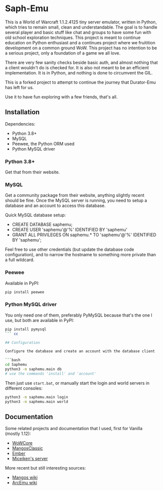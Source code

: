 # Saph-Emu

This is a World of Warcraft 1.1.2.4125 tiny server emulator, written in Python,
which tries to remain small, clean and understandable. The goal is to handle
several player and basic stuff like chat and groups to have some fun with old
school exploration techniques. This project is meant to continue education on
Python enthusiast and a continues project where we fruitition development on a
common ground WoW. This project has no intention to be a serious project, only a
foundation of a game we all love.

There are very few sanity checks beside basic auth, and almost nothing that a
client wouldn't do is checked for. It is also not meant to be an efficient
implementation. It is in Python, and nothing is done to circumvent the GIL.

This is a forked project to attempt to continue the journey that Durator-Emu has left
for us.

Use it to have fun exploring with a few friends, that's all.

## Installation

Dependencies:

- Python 3.8+
- MySQL
- Peewee, the Python ORM used
- Python MySQL driver

### Python 3.8+

Get that from their website.

### MySQL

Get a community package from their website, anything slightly recent should be
fine. Once the MySQL server is running, you need to setup a database and an
account to access this database.

Quick MySQL database setup:

- CREATE DATABASE saphemu;
- CREATE USER 'saphemu'@'%' IDENTIFIED BY 'saphemu'
- GRANT ALL PRIVILEGES ON saphemu.\* TO 'saphemu'@'%' IDENTIFIED BY 'saphemu';

Feel free to use other credentials (but update the database code configuration),
and to narrow the hostname to something more private than a full wildcard.

### Peewee

Available in PyPI:

```bash
pip install peewee
```

### Python MySQL driver

You only need one of them, preferably PyMySQL because that's the one I use, but
both are available in PyPI:

````bash
pip install pymysql
``` cc

## Configuration

Configure the database and create an account with the database client

```bash
cd Saphemu
python3 -m saphemu.main db
# use the commands 'install' and 'account'
````

Then just use `start.bat`, or manually start the login and world servers in
different consoles:

```bash
python3 -m saphemu.main login
python3 -m saphemu.main world
```

## Documentation

Some related projects and documentation that I used, first for Vanilla (mostly
1.12):

- [WoWCore](https://github.com/RomanRom2/WoWCore/)
- [MangosClassic](https://github.com/cmangos/mangos-classic)
- [Ember](https://github.com/EmberEmu/Ember)
- [Miceiken's server](http://git.clusterbrain.net/miceiken/WoWClassicServer)

More recent but still interesting sources:

- [Mangos wiki](https://getmangos.eu/wiki/Reference%20Information)
- [ArcEmu wiki](http://www.arcemu.org/wiki/Packets)
